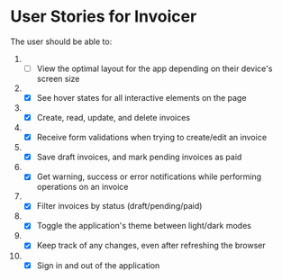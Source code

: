 # User Stories for Invoicer

The user should be able to:

1. - [ ] View the optimal layout for the app depending on their device's screen size
2. - [x] See hover states for all interactive elements on the page
3. - [x] Create, read, update, and delete invoices
4. - [x] Receive form validations when trying to create/edit an invoice
5. - [x] Save draft invoices, and mark pending invoices as paid
6. - [x] Get warning, success or error notifications while performing operations on an invoice
7. - [x] Filter invoices by status (draft/pending/paid)
8. - [x] Toggle the application's theme between light/dark modes
9. - [x] Keep track of any changes, even after refreshing the browser
10. - [x] Sign in and out of the application
